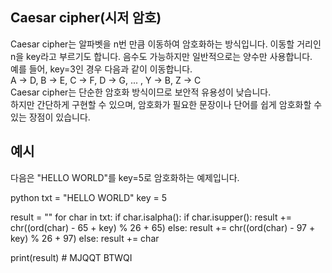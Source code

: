 ## Caesar cipher(시저 암호)
Caesar cipher는 알파벳을 n번 만큼 이동하여 암호화하는 방식입니다.  이동할 거리인 n을 key라고 부르기도 합니다.  음수도 가능하지만 일반적으로는 양수만 사용합니다.  
예를 들어, key=3인 경우 다음과 같이 이동합니다.   
A → D, B → E, C → F, D → G, ... , Y → B, Z → C   
Caesar cipher는 단순한 암호화 방식이므로 보안적 유용성이 낮습니다.  
하지만 간단하게 구현할 수 있으며, 암호화가 필요한 문장이나 단어를 쉽게 암호화할 수 있는 장점이 있습니다.

## 예시
다음은 "HELLO WORLD"를 key=5로 암호화하는 예제입니다.

python
txt = "HELLO WORLD"
key = 5

result = ""
for char in txt:
    if char.isalpha():
        if char.isupper():
            result += chr((ord(char) - 65 + key) % 26 + 65)
        else:
            result += chr((ord(char) - 97 + key) % 26 + 97)
    else:
        result += char

print(result) # MJQQT BTWQI
